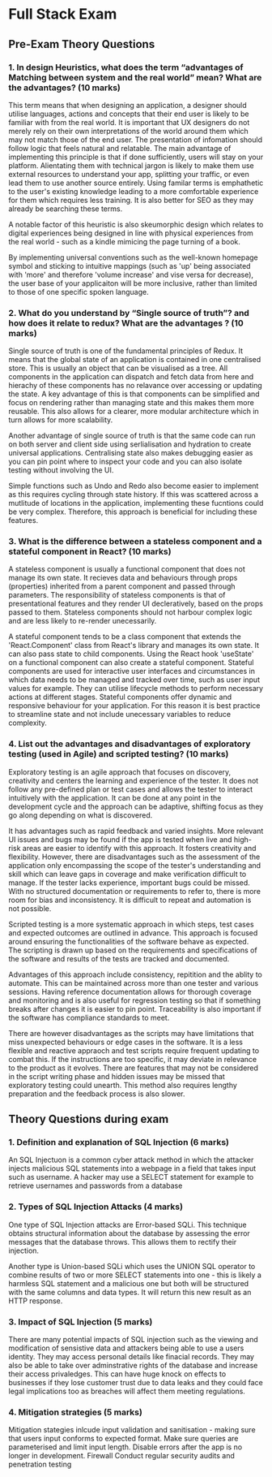 # Full Stack Exam
## Pre-Exam Theory Questions

### 1. In design Heuristics, what does the term “advantages of Matching between system and the real world” mean? What are the advantages? (10 marks)
This term means that when designing an application, a designer should utilise languages, actions and concepts that their end user is likely to be familiar with from the real world. It is important that UX designers do not merely rely on their own interpretations of the world around them which may not match those of the end user. The presentation of infomation should follow logic that feels natural and relatable. The main advantage of implementing this principle is that if done sufficiently, users will stay on your platform. Alientating them with technical jargon is likely to make them use external resources to understand your app, splitting your traffic, or even lead them to use another source entirely. Using familar terms is emphathetic to the user's existing knowledge leading to a more comfortable experience for them which requires less training. It is also better for SEO as they may already be searching these terms.

A notable factor of this heuristic is also skeumorphic design which relates to digital experiences being designed in line with physical experiences from the real world - such as a kindle mimicing the page turning of a book.

By implementing universal conventions such as the well-known homepage symbol and sticking to intuitive mappings (such as 'up' being associated with 'more' and therefore 'volume increase' and vise versa for decrease), the user base of your applicaiton will be more inclusive, rather than limited to those of one specific spoken language.


### 2. What do you understand by “Single source of truth”? and how does it relate to redux? What are the advantages ? (10 marks)
Single source of truth is one of the fundamental principles of Redux. It means that the global state of an application is contained in one centralised store. This is usually an object that can be visualised as a tree. All components in the application can dispatch and fetch data from here and hierachy of these components has no relavance over accessing or updating the state. A key advantage of this is that components can be simplified and focus on rendering rather than managing state and this makes them more reusable. This also allows for a clearer, more modular architecture which in turn allows for more scalability.

Another advantage of single source of truth is that the same code can run on both server and client side using serlialisation and hydration to create universal applications. Centralising state also makes debugging easier as you can pin point where to inspect your code and you can also isolate testing without involving the UI.

Simple functions such as Undo and Redo also become easier to implement as this requires cycling through state history. If this was scattered across a mutlitude of locations in the application, implementing these fucntions could be very complex. Therefore, this approach is beneficial for including these features.

### 3. What is the difference between a stateless component and a stateful component in React? (10  marks)
A stateless component is usually a functional component that does not manage its own state. It recieves data and behaviours through props (properties) inherited from a parent component and passed through parameters. The responsibility of stateless components is that of presentational features and they render UI decleratively, based on the props passed to them. Stateless components should not harbour complex logic and are less likely to re-render unecessarily.

A stateful component tends to be a class component that extends the 'React.Component' class from React's library and manages its own state. It can also pass state to child components. Using the React hook 'useState' on a functional component can also create a stateful component. Stateful components are used for interactive user interfaces and circumstances in which data needs to be managed and tracked over time, such as user input values for example. They can utilise lifecycle methods to perform necessary actions at different stages. Stateful components offer dynamic and responsive behaviour for your application. For this reason it is best practice to streamline state and not include unecessary variables to reduce complexity.

### 4. List out the advantages and disadvantages of exploratory testing (used in Agile) and scripted testing? (10 marks)
Exploratory testing is an agile approach that focuses on discovery, creativity and centers the learning and experience of the tester. It does not follow any pre-defined plan or test cases and allows the tester to interact intuitively with the application. It can be done at any point in the development cycle and the approach can be adaptive, shifting focus as they go along depending on what is discovered. 

It has advantages such as rapid feedback and varied insights. More relevant UI issues and bugs may be found if the app is tested when live and high-risk areas are easier to identify with this approach. It fosters creativity and flexibility. However, there are disadvantages such as the assessment of the application only encompassing the scope of the tester's understanding and skill which can leave gaps in coverage and make verification difficult to manage. If the tester lacks experience, important bugs could be missed. With no structured documentation or requirements to refer to, there is more room for bias and inconsistency. It is difficult to repeat and automation is not possible.

Scripted testing is a more systematic approach in which steps, test cases and expected outcomes are outlined in advance. This approach is focused around ensuring the functionalities of the software behave as expected. The scripting is drawn up based on the requirements and specifications of the software and results of the tests are tracked and documented. 

Advantages of this approach include consistency, repitition and the ablity to automate. This can be maintained across more than one tester and various sessions. Having reference documentation allows for thorough coverage and monitoring and is also useful for regression testing so that if something breaks after changes it is easier to pin point. Traceability is also important if the software has compliance standards to meet.

There are however disadvantages as the scripts may have limitations that miss unexpected behaviours or edge cases in the software. It is a less flexible and reactive appraoch and test scripts require frequent updating to combat this. If the instructions are too specific, it may deviate in relevance to the product as it evolves. There are features that may not be considered in the script writing phase and hidden issues may be missed that exploratory testing could unearth. This method also requires lengthy preparation and the feedback process is also slower. 


## Theory Questions during exam

### 1. Definition and explanation of SQL Injection (6 marks)
An SQL Injectuon is a common cyber attack method in which the attacker injects malicious SQL statements into a webpage in a field that takes input such as username. A hacker may use a SELECT statement for example to retrieve usernames and passwords from a database

### 2. Types of SQL Injection Attacks (4 marks)
One type of SQL Injection attacks are Error-based SQLi. This technique obtains structural information about the database by assessing the error messages that the database throws. This allows them to rectify their injection.

Another type is Union-based SQLi which uses the UNION SQL operator to combine results of two or more SELECT statements into one - this is likely a harmless SQL statement and a malicious one but both will be structured with the same columns and data types. It will return this new result as an HTTP response.

### 3. Impact of SQL Injection (5 marks)
There are many potential impacts of SQL injection such as the viewing and modification of sensistive data and attackers being able to use a users identity. They may access personal details like finacial records. They may also be able to take over adminstrative rights of the database and increase their access privaledges. This can have huge knock on effects to businesses if they lose customer trust due to data leaks and they could face legal implications too as breaches will affect them meeting regulations.

### 4. Mitigation strategies (5 marks)
Mitigation stategies inlcude input validation and sanitisation - making sure that users input conforms to expected format.
Make sure queries are parameterised and limit input length.
Disable errors after the app is no longer in development.
Firewall
Conduct regular security audits and penetration testing